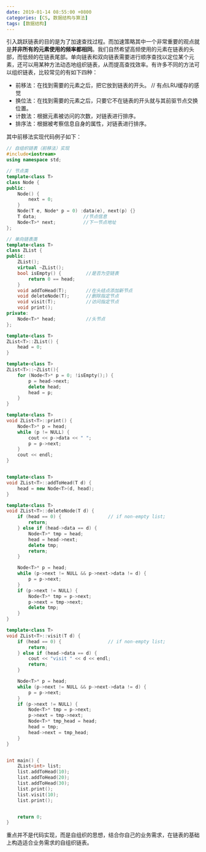 ```yaml
---
date: 2019-01-14 08:55:00 +0800
categories: [CS, 数据结构与算法]
tags: [数据结构]
---
```



引入跳跃链表的目的是为了加速查找过程。而加速策略其中一个非常重要的观点就是**并非所有的元素使用的频率都相同**。我们自然希望高频使用的元素在链表的头部，而低频的在链表尾部。单向链表和双向链表需要进行顺序查找以定位某个元素，还可以用某种方法动态地组织链表，从而提高查找效率。有许多不同的方法可以组织链表，比较常见的有如下四种：
- 前移法：在找到需要的元素之后，把它放到链表的开头。            // 有点LRU缓存的感觉
- 换位法：在找到需要的元素之后，只要它不在链表的开头就与其前驱节点交换位置。
- 计数法：根据元素被访问的次数，对链表进行排序。
- 排序法：根据被考察信息自身的属性，对链表进行排序。


其中前移法实现代码例子如下：
```c++
// 自组织链表（前移法）实现
#include<iostream>
using namespace std;

// 节点类
template<class T>
class Node {
public:
	Node() {
		next = 0;
	}
	Node(T e, Node* p = 0) :data(e), next(p) {}
	T data;			        //节点信息
	Node<T>* next;	        //下一节点地址
};

// 单向链表类
template<class T>
class ZList {
public:
	ZList();
	virtual ~ZList();
	bool isEmpty() {	     //是否为空链表
		return 0 == head;
	}
	void addToHead(T);       //在头结点添加新节点
	void deleteNode(T);      //删除指定节点
	void visit(T);           //访问指定节点
    void print();
private:
	Node<T>* head;	         //头节点
};

template<class T>
ZList<T>::ZList() {
	head = 0;
}

template<class T>
ZList<T>::~ZList(){
	for (Node<T>* p = 0; !isEmpty();) {
		p = head->next;
		delete head;
		head = p;
	}
}

template<class T>
void ZList<T>::print() {
    Node<T>* p = head;
    while (p != NULL) {
        cout << p->data << " ";
        p = p->next;
    }
    cout << endl;
}


template<class T>
void ZList<T>::addToHead(T d) {
	head = new Node<T>(d, head);
}

template<class T>
void ZList<T>::deleteNode(T d) {
	if (head == 0) {                 // if non-empty list;
        return;
	} else if (head->data == d) {
        Node<T>* tmp = head;
        head = head->next;
        delete tmp;
        return;
    }

    Node<T>* p = head;
    while (p->next != NULL && p->next->data != d) {
        p = p->next;
    }
    if (p->next != NULL) {
        Node<T>* tmp = p->next;
        p->next = tmp->next;
        delete tmp;
    }
}

template<class T>
void ZList<T>::visit(T d) {
	if (head == 0) {                 // if non-empty list;
        return;
	} else if (head->data == d) {
        cout << "visit " << d << endl;
        return;
    }

	Node<T>* p = head;
    while (p->next != NULL && p->next->data != d) {
        p = p->next;
    }
    if (p->next != NULL) {
        Node<T>* tmp = p->next;
        p->next = tmp->next;
        Node<T>* tmp_head = head;
        head = tmp;
        head->next = tmp_head;
    }
}


int main() {
    ZList<int> list;
    list.addToHead(10);
    list.addToHead(20);
    list.addToHead(30);
    list.print();
    list.visit(10);
    list.print();


    return 0;
}
```

重点并不是代码实现，而是自组织的思想，结合你自己的业务需求，在链表的基础上构造适合业务需求的自组织链表。